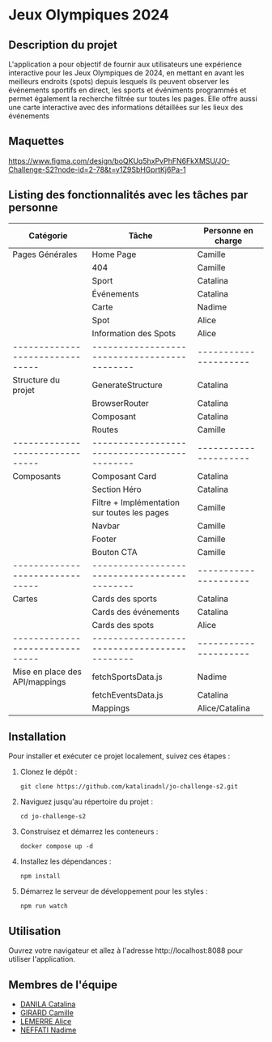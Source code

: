 # Jeux Olympiques 2024

## Description du projet

L'application a pour objectif de fournir aux utilisateurs une expérience interactive pour les Jeux Olympiques de 2024, en mettant en avant les meilleurs endroits (spots) depuis lesquels ils peuvent observer les événements sportifs en direct, les sports et événiments programmés et permet également la recherche filtrée sur toutes les pages. Elle offre aussi une carte interactive avec des informations détaillées sur les lieux des événements

## Maquettes

https://www.figma.com/design/boQKUq5hxPvPhFN6FkXMSU/JO-Challenge-S2?node-id=2-78&t=y1Z9SbHGprtKj6Pa-1

## Listing des fonctionnalités avec les tâches par personne

| Catégorie                     | Tâche                                      | Personne en charge  |
|-------------------------------|--------------------------------------------|---------------------|
| Pages Générales               | Home Page                                  | Camille             |
|                               | 404                                        | Camille             |
|                               | Sport                                      | Catalina            |
|                               | Événements                                 | Catalina            |
|                               | Carte                                      | Nadime              |
|                               | Spot                                       | Alice               |
|                               | Information des Spots                      | Alice               |
|-------------------------------|--------------------------------------------|---------------------|
| Structure du projet           | GenerateStructure                          | Catalina            |
|                               | BrowserRouter                              | Catalina            |
|                               | Composant                                  | Catalina            |
|                               | Routes                                     | Camille             |
|-------------------------------|--------------------------------------------|---------------------|
| Composants                    | Composant Card                             | Catalina            |
|                               | Section Héro                               | Catalina            |
|                               | Filtre + Implémentation sur toutes les pages| Camille            |
|                               | Navbar                                     | Camille             |
|                               | Footer                                     | Camille             |
|                               | Bouton CTA                                 | Camille             |
|-------------------------------|--------------------------------------------|---------------------|
| Cartes                        | Cards des sports                           | Catalina            |
|                               | Cards des événements                       | Catalina            |
|                               | Cards des spots                            | Alice               |
|-------------------------------|--------------------------------------------|---------------------|
| Mise en place des API/mappings| fetchSportsData.js                         | Nadime              |
|                               | fetchEventsData.js                         | Catalina            |
|                               | Mappings                                   | Alice/Catalina      |

## Installation

Pour installer et exécuter ce projet localement, suivez ces étapes :

1. Clonez le dépôt :
    ```
    git clone https://github.com/katalinadnl/jo-challenge-s2.git
    ```

2. Naviguez jusqu'au répertoire du projet :
    ```
    cd jo-challenge-s2
    ```

3. Construisez et démarrez les conteneurs :
    ```
    docker compose up -d
    ```

4. Installez les dépendances :
    ```
    npm install
    ```

5. Démarrez le serveur de développement pour les styles :
    ```
    npm run watch
    ```

## Utilisation

Ouvrez votre navigateur et allez à l'adresse http://localhost:8088 pour utiliser l'application.

## Membres de l'équipe

- [DANILA Catalina](https://github.com/katalinadnl)
- [GIRARD Camille](https://github.com/camille-girard)
- [LEMERRE Alice](https://github.com/AliceLemerre)
- [NEFFATI Nadime](https://github.com/nneffati2u)
